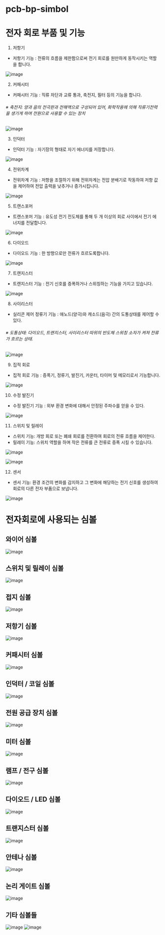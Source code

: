 # pcb-bp-simbol
# 전자 회로 부품 및 기능
1. 저항기
- 저항기 기능 : 전류의 흐름을 제한함으로써 전기 회로를 원만하게 동작시키는 역할을 합니다.

![image](https://github.com/hsy0511/pcb-bp-simbol/assets/104752580/1dbe26ae-7a8a-4413-af66-38ae2fe43508)

2. 커패시터
- 커패시터 기능 : 직류 차단과 교류 통과, 축전지, 필터 등의 기능을 합니다.
###### ※ 축전지: 양과 음의 전극판과 전해액으로 구성되어 있어, 화학작용에 의해 직류기전력을 생기게 하여 전원으로 사용할 수 있는 장치

![image](https://github.com/hsy0511/pcb-bp-simbol/assets/104752580/64bc4f50-72c8-49a9-b556-575b9df4855c)

3. 인덕터
- 인덕터 기능 : 자기장의 형태로 자기 에너지를 저장합니다.

![image](https://github.com/hsy0511/pcb-bp-simbol/assets/104752580/57931cc5-6fd9-4242-8aff-3cbb7c369bea)

4. 전위차계
- 전위차계 기능 : 저항을 조절하기 위해 전위차계는 전압 분배기로 작동하여 저항 값을 제어하여 전압 출력을 낮추거나 증가시킵니다.

![image](https://github.com/hsy0511/pcb-bp-simbol/assets/104752580/ad2dcfe0-24ce-435f-9ef8-85b07b3fa5a2)

5. 트랜스포머
- 트랜스포머 기능 : 유도성 전기 전도체를 통해 두 개 이상의 회로 사이에서 전기 에너지를 전달합니다.

![image](https://github.com/hsy0511/pcb-bp-simbol/assets/104752580/f58ba8e0-ea1d-4a46-98ef-1f4353592899)

6. 다이오드
- 다이오드 기능 : 한 방향으로만 전류가 흐르도록합니다.

![image](https://github.com/hsy0511/pcb-bp-simbol/assets/104752580/e067d1c2-870c-4431-b5e3-58ecd6a0c4f6)

7. 트랜지스터
- 트랜지스터 기능 : 전기 신호를 증폭하거나 스위칭하는 기능을 가지고 있습니다.

![image](https://github.com/hsy0511/pcb-bp-simbol/assets/104752580/82a58c11-b5f2-463e-8310-58bfdb29ba9d)

8. 사이리스터
- 실리콘 제어 정류기 기능 : 애노드(양극)와 캐소드(음극) 간의 도통상태를 제어할 수 있다.
###### ※ 도통상태: 다이오드, 트랜지스터, 사이리스터 따위의 반도체 스위칭 소자가 켜져 전류가 흐르는 상태.

![image](https://github.com/hsy0511/pcb-bp-simbol/assets/104752580/b184b123-e5cc-43d5-81a4-d0ac2d5c8ad6)

9. 집적 회로
- 집적 회로 기능 : 증폭기, 정류기, 발진기, 카운터, 타이머 및 메모리로서 기능합니다.

![image](https://github.com/hsy0511/pcb-bp-simbol/assets/104752580/63f6014b-ac6a-4b08-a9c7-fb599be3f0f3)

10. 수정 발진기
- 수정 발진기 기능 : 외부 환경 변화에 대해서 안정된 주파수를 얻을 수 있다.

![image](https://github.com/hsy0511/pcb-bp-simbol/assets/104752580/0602fc69-e6b7-4124-8381-1603cbbfdb5d)

11. 스위치 및 릴레이
- 스위치 기능: 개방 회로 또는 폐쇄 회로를 전환하여 회로의 전류 흐름을 제어한다. 
- 릴레이 기능: 스위치 역할을 하며 작은 전류를 큰 전류로 증폭 시킬 수 있습니다. 

![image](https://github.com/hsy0511/pcb-bp-simbol/assets/104752580/9ec354c1-2daf-4c1f-b22e-203aeb1a061d)

![image](https://github.com/hsy0511/pcb-bp-simbol/assets/104752580/b11148ba-7d54-438e-ad2b-e1572281895a)

12. 센서
  - 센서 기능: 환경 조건의 변화를 감지하고 그 변화에 해당하는 전기 신호를 생성하여 회로의 다른 전자 부품으로 보냅니다.

![image](https://github.com/hsy0511/pcb-bp-simbol/assets/104752580/9a55c316-0afa-4f93-a9a0-ae8262fa39dd)

# 전자회로에 사용되는 심볼
## 와이어 심볼
![image](https://github.com/hsy0511/pcb-bp-simbol/assets/104752580/e45db9e7-5373-4249-994a-689c92dbef28)
## 스위치 및 릴레이 심볼
![image](https://github.com/hsy0511/pcb-bp-simbol/assets/104752580/0be8ff9d-0970-42a3-96a0-86ac89e3df8a)
## 접지 심볼
![image](https://github.com/hsy0511/pcb-bp-simbol/assets/104752580/f0a4f784-ff13-484b-ba93-48d461bc8aa3)
## 저항기 심볼
![image](https://github.com/hsy0511/pcb-bp-simbol/assets/104752580/0d98afcb-6b11-4d46-979f-c557509ebc29)
## 커패시터 심볼
![image](https://github.com/hsy0511/pcb-bp-simbol/assets/104752580/017c296b-2498-4095-914c-95217d75ae22)
## 인덕터 / 코일 심볼
![image](https://github.com/hsy0511/pcb-bp-simbol/assets/104752580/d4237864-9920-4ead-9694-2193ea1fae46)
## 전원 공급 장치 심볼
![image](https://github.com/hsy0511/pcb-bp-simbol/assets/104752580/81a24fa7-12a7-48da-a7be-fbc3e1c23484)
## 미터 심볼
![image](https://github.com/hsy0511/pcb-bp-simbol/assets/104752580/9c19a44e-8227-47d5-951d-09eb1339eb8c)
## 램프 / 전구 심볼
![image](https://github.com/hsy0511/pcb-bp-simbol/assets/104752580/5ac199d5-3e78-46b9-a091-5ad0b15c282f)
## 다이오드 / LED 심볼
![image](https://github.com/hsy0511/pcb-bp-simbol/assets/104752580/dcce348e-4d71-4443-a43f-16ed97e9b066)
## 트랜지스터 심볼
![image](https://github.com/hsy0511/pcb-bp-simbol/assets/104752580/6e8db364-d40a-494e-9461-0687cc7374ec)
## 안테나 심볼
![image](https://github.com/hsy0511/pcb-bp-simbol/assets/104752580/560e92ed-b028-4d56-bc56-7cce746099f4)
## 논리 게이트 심볼
![image](https://github.com/hsy0511/pcb-bp-simbol/assets/104752580/75e96ed8-4cb4-4419-a1d8-662300f8b684)
## 기타 심볼들
![image](https://github.com/hsy0511/pcb-bp-simbol/assets/104752580/a4aca21e-3fa2-4fee-8b67-05ea434ccd67)
![image](https://github.com/hsy0511/pcb-bp-simbol/assets/104752580/7d2d7b2f-e0d7-4fd6-8edd-31f8daaa8b55)



